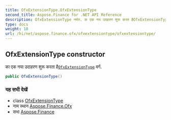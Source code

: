 ```yaml
---
title: OfxExtensionType.OfxExtensionType
second_title: Aspose.Finance for .NET API Reference
description: OfxExtensionType नर्मत. क एक नय उदहरण शुरू करत हैOfxExtensionType वर्ग.
type: docs
weight: 10
url: /hi/net/aspose.finance.ofx/ofxextensiontype/ofxextensiontype/
---
```

## OfxExtensionType constructor

का एक नया उदाहरण शुरू करता है[`OfxExtensionType`](../) वर्ग.

```csharp
public OfxExtensionType()
```

### यह सभी देखें

* class [OfxExtensionType](../)
* नाम स्थान [Aspose.Finance.Ofx](../../ofxextensiontype/)
* सभा [Aspose.Finance](../../../)


